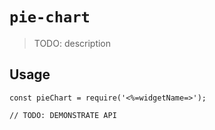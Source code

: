 # `pie-chart`

> TODO: description

## Usage

```
const pieChart = require('<%=widgetName=>');

// TODO: DEMONSTRATE API
```
